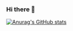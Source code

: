 ### Hi there 👋

[![Anurag's GitHub stats](https://github-readme-stats.vercel.app/api?username=mtaimoorkhalid)](https://github.com/mtaimoorkhalid/github-readme-stats)

<!--
**mtaimoorkhalid/mtaimoorkhalid** is a ✨ _special_ ✨ repository because its `README.md` (this file) appears on your GitHub profile.

Here are some ideas to get you started:

- 🔭 I’m currently working on ...
- 🌱 I’m currently learning ...
- 👯 I’m looking to collaborate on ...
- 🤔 I’m looking for help with ...
- 💬 Ask me about ...
- 📫 How to reach me: ...
- 😄 Pronouns: ...
- ⚡ Fun fact: ...
-->
